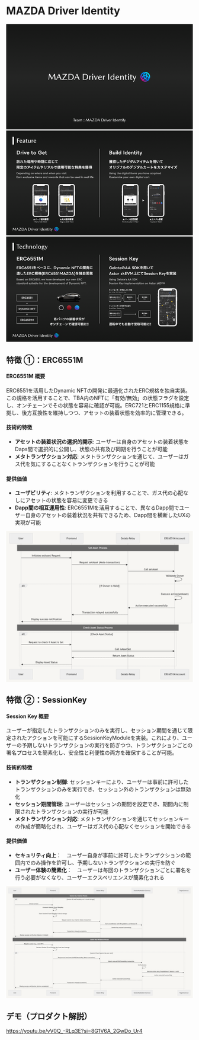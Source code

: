 # MAZDA Driver Identity
![img5](https://raw.githubusercontent.com/n0aaaeth/MAZDA-Driver-Identity/main/images/img5.png)
![img3](https://raw.githubusercontent.com/n0aaaeth/MAZDA-Driver-Identity/main/images/img3.png)
![img4](https://raw.githubusercontent.com/n0aaaeth/MAZDA-Driver-Identity/main/images/img4.png)

## 特徴 ①：ERC6551M

#### ERC6551M 概要
ERC6551を活用したDynamic NFTの開発に最適化されたERC規格を独自実装。この規格を活用することで、TBA内のNFTに「有効/無効」の状態フラグを設定し、オンチェーンでその状態を容易に確認が可能。ERC721とERC1155規格に準拠し、後方互換性を維持しつつ、アセットの装着状態を効率的に管理できる。

#### 技術的特徴
- **アセットの装着状況の選択的開示**: ユーザーは自身のアセットの装着状態をDaps間で選択的に公開し、状態の共有及び同期を行うことが可能
- **メタトランザクション対応**: メタトランザクションを通じて、ユーザーはガス代を気にすることなくトランザクションを行うことが可能

#### 提供価値
- **ユーザビリティ**: メタトランザクションを利用することで、ガス代の心配なしにアセットの状態を容易に変更できる
- **Dapp間の相互運用性**: ERC6551Mを活用することで、異なるDapp間でユーザー自身のアセットの装着状況を共有できるため、Dapp間を横断したUXの実現が可能

![img2](https://raw.githubusercontent.com/n0aaaeth/MAZDA-Driver-Identity/main/images/img2.png)



## 特徴 ②：SessionKey 

#### Session Key 概要
ユーザーが指定したトランザクションのみを実行し、セッション期間を通じて限定されたアクションを可能にするSessionKeyModuleを実装。これにより、ユーザーの予期しないトランザクションの実行を防ぎつつ、トランザクションごとの署名プロセスを簡素化し、安全性と利便性の両方を確保することが可能。

#### 技術的特徴
- **トランザクション制御**: セッションキーにより、ユーザーは事前に許可したトランザクションのみを実行でき、セッション外のトランザクションは無効化
- **セッション期間管理**: ユーザーはセッションの期間を設定でき、期間内に制限されたトランザクションの実行が可能
- **メタトランザクション対応**: メタトランザクションを通じてセッションキーの作成が簡略化され、ユーザーはガス代の心配なくセッションを開始できる

#### 提供価値
- **セキュリティ向上**：　ユーザー自身が事前に許可したトランザクションの範囲内でのみ操作を許可し、予期しないトランザクションの実行を防ぐ
- **ユーザー体験の簡素化**：　ユーザーは毎回のトランザクションごとに署名を行う必要がなくなり、ユーザーエクスペリエンスが簡素化される

![img1](https://raw.githubusercontent.com/n0aaaeth/MAZDA-Driver-Identity/main/images/img1.png)

## デモ（プロダクト解説）
https://youtu.be/vV0Q_-RLq3E?si=8G1V6A_2GwDo_Ur4
